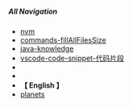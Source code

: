 ##### All Navigation

- [nvm](6-TOOLS/1-MAC/2-nvm.md)
- [commands-fillAllFilesSize](6-TOOLS/Commands/1-Commands.md)
- [java-knowledge](2-BACKEND/1-JAVA/3-annotation-and-knowledges.md)
- [vscode-code-snippet-代码片段](6-TOOLS/3-VSCODE/2-code-snippet.json)
-
-
- **【 English 】**
- [planets](4-ENGLISH/0-0-CLASSIFICATION/04-Classification/3-Planet.md)

